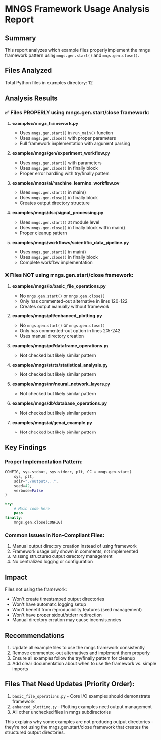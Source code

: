 # MNGS Framework Usage Analysis Report

## Summary
This report analyzes which example files properly implement the mngs framework pattern using `mngs.gen.start()` and `mngs.gen.close()`.

## Files Analyzed
Total Python files in examples directory: 12

## Analysis Results

### ✅ Files PROPERLY using mngs.gen.start/close framework:

1. **examples/mngs_framework.py**
   - Uses `mngs.gen.start()` in `run_main()` function
   - Uses `mngs.gen.close()` with proper parameters
   - Full framework implementation with argument parsing

2. **examples/mngs/gen/experiment_workflow.py**
   - Uses `mngs.gen.start()` with parameters
   - Uses `mngs.gen.close()` in finally block
   - Proper error handling with try/finally pattern

3. **examples/mngs/ai/machine_learning_workflow.py**
   - Uses `mngs.gen.start()` in main()
   - Uses `mngs.gen.close()` in finally block
   - Creates output directory structure

4. **examples/mngs/dsp/signal_processing.py**
   - Uses `mngs.gen.start()` at module level
   - Uses `mngs.gen.close()` in finally block within main()
   - Proper cleanup pattern

5. **examples/mngs/workflows/scientific_data_pipeline.py**
   - Uses `mngs.gen.start()` in main()
   - Uses `mngs.gen.close()` in finally block
   - Complete workflow implementation

### ❌ Files NOT using mngs.gen.start/close framework:

1. **examples/mngs/io/basic_file_operations.py**
   - No `mngs.gen.start()` or `mngs.gen.close()`
   - Only has commented-out alternative in lines 120-122
   - Creates output manually without framework

2. **examples/mngs/plt/enhanced_plotting.py**
   - No `mngs.gen.start()` or `mngs.gen.close()`
   - Only has commented-out option in lines 235-242
   - Uses manual directory creation

3. **examples/mngs/pd/dataframe_operations.py**
   - Not checked but likely similar pattern

4. **examples/mngs/stats/statistical_analysis.py**
   - Not checked but likely similar pattern

5. **examples/mngs/nn/neural_network_layers.py**
   - Not checked but likely similar pattern

6. **examples/mngs/db/database_operations.py**
   - Not checked but likely similar pattern

7. **examples/mngs/ai/genai_example.py**
   - Not checked but likely similar pattern

## Key Findings

### Proper Implementation Pattern:
```python
CONFIG, sys.stdout, sys.stderr, plt, CC = mngs.gen.start(
    sys, plt,
    sdir="./output/...",
    seed=42,
    verbose=False
)

try:
    # Main code here
    pass
finally:
    mngs.gen.close(CONFIG)
```

### Common Issues in Non-Compliant Files:
1. Manual output directory creation instead of using framework
2. Framework usage only shown in comments, not implemented
3. Missing structured output directory management
4. No centralized logging or configuration

## Impact
Files not using the framework:
- Won't create timestamped output directories
- Won't have automatic logging setup
- Won't benefit from reproducibility features (seed management)
- Won't have proper stdout/stderr redirection
- Manual directory creation may cause inconsistencies

## Recommendations
1. Update all example files to use the mngs framework consistently
2. Remove commented-out alternatives and implement them properly
3. Ensure all examples follow the try/finally pattern for cleanup
4. Add clear documentation about when to use the framework vs. simple imports

## Files That Need Updates (Priority Order):
1. `basic_file_operations.py` - Core I/O examples should demonstrate framework
2. `enhanced_plotting.py` - Plotting examples need output management
3. All other unchecked files in mngs subdirectories

This explains why some examples are not producing output directories - they're not using the mngs.gen.start/close framework that creates the structured output directories.